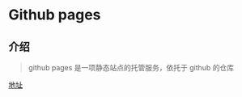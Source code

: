 # Github pages

## 介绍

> github pages 是一项静态站点的托管服务，依托于 github 的仓库

[地址](https://docs.github.com/cn/github/working-with-github-pages/getting-started-with-github-pages)
